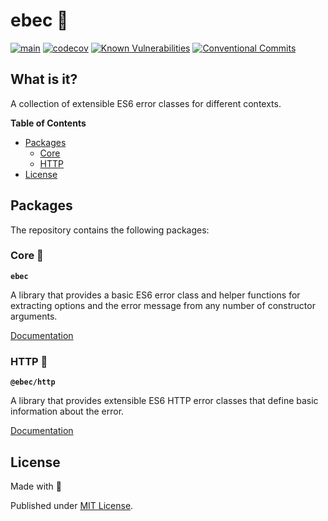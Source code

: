 # ebec 🎉

[![main](https://github.com/Tada5hi/typescript-error/actions/workflows/main.yml/badge.svg)](https://github.com/Tada5hi/typescript-error/actions/workflows/main.yml)
[![codecov](https://codecov.io/gh/tada5hi/ebec/branch/master/graph/badge.svg?token=HLHCWI3VO1)](https://codecov.io/gh/tada5hi/ebec)
[![Known Vulnerabilities](https://snyk.io/test/github/Tada5hi/typescript-error/badge.svg)](https://snyk.io/test/github/Tada5hi/typescript-error)
[![Conventional Commits](https://img.shields.io/badge/Conventional%20Commits-1.0.0-%23FE5196?logo=conventionalcommits&logoColor=white)](https://conventionalcommits.org)

## What is it?
A collection of extensible ES6 error classes for different contexts.

**Table of Contents**

- [Packages](#packages)
  - [Core](#core-)
  - [HTTP](#http-)
- [License](#license)

## Packages
The repository contains the following packages:

### Core 🥋

**`ebec`**

A library that provides a basic ES6 error class and helper functions for extracting options and the error message
from any number of constructor arguments.

[Documentation](./packages/ebec)

### HTTP 🥁

**`@ebec/http`** 

A library that provides extensible ES6 HTTP error classes that define basic information about the error.

[Documentation](./packages/http)

## License

Made with 💚

Published under [MIT License](./LICENSE).
